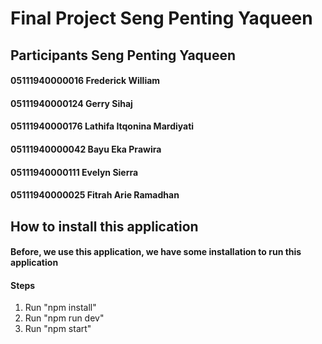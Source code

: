 # Final Project Seng Penting Yaqueen


## Participants Seng Penting Yaqueen
#### 05111940000016    Frederick William
#### 05111940000124    Gerry Sihaj
#### 05111940000176    Lathifa Itqonina Mardiyati
#### 05111940000042    Bayu Eka Prawira
#### 05111940000111    Evelyn Sierra 
#### 05111940000025    Fitrah Arie Ramadhan


## How to install this application
#### Before, we use this application, we have some installation to run this application
#### Steps
1. Run "npm install"
2. Run "npm run dev"
3. Run "npm start"




